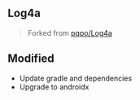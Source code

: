 ## Log4a
> Forked from [pqpo/Log4a](https://github.com/pqpo/Log4a)

## Modified

- Update gradle and dependencies
- Upgrade to androidx